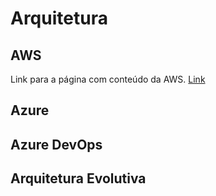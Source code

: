 <!-- TITLE: Arquitetura -->
<!-- SUBTITLE: A quick summary of Arquitetura -->

# Arquitetura
## AWS
Link para a página com conteúdo da AWS.
[Link](/home/arquitetura/aws)

## Azure

## Azure DevOps

## Arquitetura Evolutiva